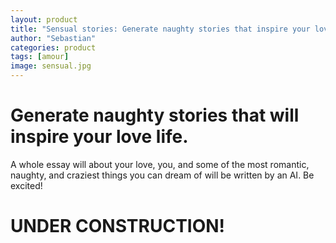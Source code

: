 ```yaml
---
layout: product
title: "Sensual stories: Generate naughty stories that inspire your love life."
author: "Sebastian"
categories: product
tags: [amour]
image: sensual.jpg
---
```


# Generate naughty stories that will inspire your love life.
A whole essay will about your love, you, and some of the most romantic, naughty, and craziest things you can dream of will be written by an AI.
Be excited!

# UNDER CONSTRUCTION!
